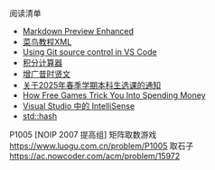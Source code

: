 阅读清单
* [Markdown Preview Enhanced](https://shd101wyy.github.io/markdown-preview-enhanced/#/zh-cn/)
* [菜鸟教程XML](https://www.runoob.com/xml/xml-tutorial.html)
* [Using Git source control in VS Code](https://code.visualstudio.com/docs/sourcecontrol/overview)
* [积分计算器](https://www.integral-calculator.com/)
* [增广昔时贤文](https://zh.wikisource.org/zh-hans/%E5%A2%9E%E5%BB%A3%E6%98%94%E6%99%82%E8%B3%A2%E6%96%87)
* [关于2025年春季学期本科生选课的通知](https://jwc.cugb.edu.cn/c/2024-12-24/817683.shtml)
* [How Free Games Trick You Into Spending Money](https://www.youtube.com/watch?v=uvjjOtxSKdQ&ab_channel=GoingIndie)
* [Visual Studio 中的 IntelliSense](https://learn.microsoft.com/zh-cn/visualstudio/ide/using-intellisense?view=vs-2022)
* [std::hash](https://zh.cppreference.com/w/cpp/utility/hash)

P1005 [NOIP 2007 提高组] 矩阵取数游戏
https://www.luogu.com.cn/problem/P1005
取石子
https://ac.nowcoder.com/acm/problem/15972